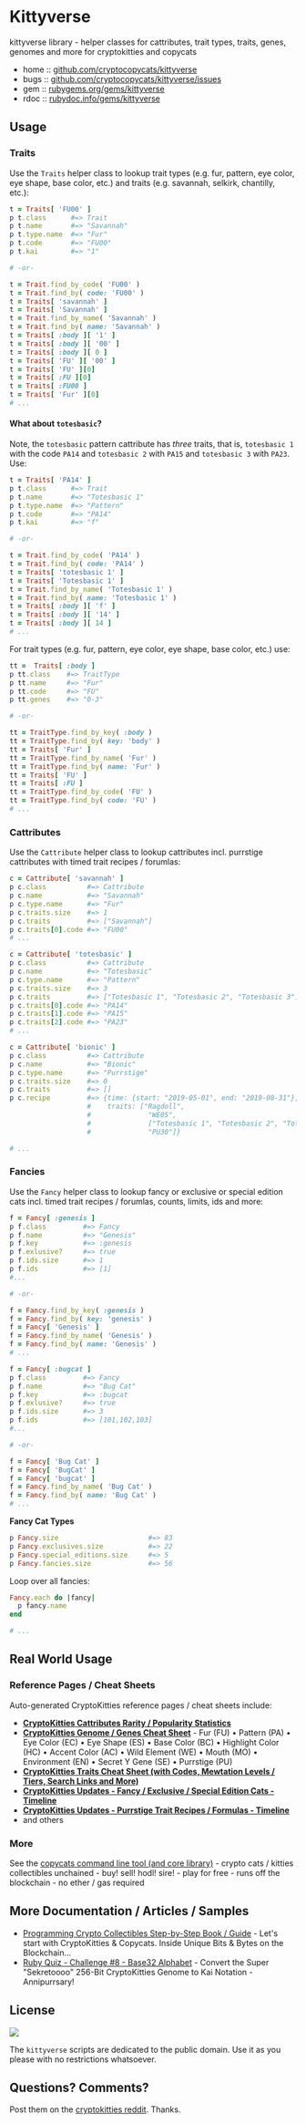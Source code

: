 # Kittyverse


kittyverse library - helper classes for cattributes, trait types, traits, genes, genomes and more for cryptokitties and copycats

* home  :: [github.com/cryptocopycats/kittyverse](https://github.com/cryptocopycats/kittyverse)
* bugs  :: [github.com/cryptocopycats/kittyverse/issues](https://github.com/cryptocopycats/kittyverse/issues)
* gem   :: [rubygems.org/gems/kittyverse](https://rubygems.org/gems/kittyverse)
* rdoc  :: [rubydoc.info/gems/kittyverse](http://rubydoc.info/gems/kittyverse)


## Usage

### Traits

Use the `Traits` helper class to lookup trait types (e.g. fur, pattern, eye color, eye shape, base color, etc.) and traits (e.g. savannah, selkirk, chantilly, etc.):

``` ruby
t = Traits[ 'FU00' ]
p t.class      #=> Trait
p t.name       #=> "Savannah"
p t.type.name  #=> "Fur"
p t.code       #=> "FU00"
p t.kai        #=> "1"

# -or-

t = Trait.find_by_code( 'FU00' )
t = Trait.find_by( code: 'FU00' )
t = Traits[ 'savannah' ]
t = Traits[ 'Savannah' ]
t = Trait.find_by_name( 'Savannah' )
t = Trait.find_by( name: 'Savannah' )
t = Traits[ :body ][ '1' ]
t = Traits[ :body ][ '00' ]
t = Traits[ :body ][ 0 ]
t = Traits[ 'FU' ][ '00' ]
t = Traits[ 'FU' ][0]
t = Traits[ :FU ][0]
t = Traits[ :FU00 ]
t = Traits[ 'Fur' ][0]
# ...
```

#### What about `totesbasic`?

Note, the `totesbasic` pattern cattribute has _three_ traits, that is, `totesbasic 1` with the code `PA14`
and `totesbasic 2` with `PA15` and `totesbasic 3` with `PA23`.
Use:

``` ruby
t = Traits[ 'PA14' ]
p t.class      #=> Trait
p t.name       #=> "Totesbasic 1"
p t.type.name  #=> "Pattern"
p t.code       #=> "PA14"
p t.kai        #=> "f"

# -or-

t = Trait.find_by_code( 'PA14' )
t = Trait.find_by( code: 'PA14' )
t = Traits[ 'totesbasic 1' ]
t = Traits[ 'Totesbasic 1' ]
t = Trait.find_by_name( 'Totesbasic 1' )
t = Trait.find_by( name: 'Totesbasic 1' )
t = Traits[ :body ][ 'f' ]
t = Traits[ :body ][ '14' ]
t = Traits[ :body ][ 14 ]
# ...
```



For trait types (e.g. fur, pattern, eye color, eye shape, base color, etc.)
use:

``` ruby
tt =  Traits[ :body ]
p tt.class    #=> TraitType
p tt.name     #=> "Fur"
p tt.code     #=> "FU"
p tt.genes    #=> "0-3"

# -or-

tt = TraitType.find_by_key( :body )
tt = TraitType.find_by( key: 'body' )
tt = Traits[ 'Fur' ]
tt = TraitType.find_by_name( 'Fur' )
tt = TraitType.find_by( name: 'Fur' )
tt = Traits[ 'FU' ]
tt = Traits[ :FU ]
tt = TraitType.find_by_code( 'FU' )
tt = TraitType.find_by( code: 'FU' )
# ...
```


### Cattributes

Use the `Cattribute` helper class to lookup cattributes incl. purrstige cattributes with timed trait recipes / forumlas:

``` ruby
c = Cattribute[ 'savannah' ]
p c.class          #=> Cattribute
p c.name           #=> "Savannah"
p c.type.name      #=> "Fur"
p c.traits.size    #=> 1
p c.traits         #=> ["Savannah"]
p c.traits[0].code #=> "FU00"
# ...

c = Cattribute[ 'totesbasic' ]
p c.class          #=> Cattribute
p c.name           #=> "Totesbasic"
p c.type.name      #=> "Pattern"
p c.traits.size    #=> 3
p c.traits         #=> ["Totesbasic 1", "Totesbasic 2", "Totesbasic 3"]
p c.traits[0].code #=> "PA14"
p c.traits[1].code #=> "PA15"
p c.traits[2].code #=> "PA23"
# ...

c = Cattribute[ 'bionic' ]
p c.class          #=> Cattribute
p c.name           #=> "Bionic"
p c.type.name      #=> "Purrstige"
p c.traits.size    #=> 0
p c.traits         #=> []
p c.recipe         #=> {time: {start: "2019-05-01", end: "2019-08-31"},
                   #    traits: ["Ragdoll",
                   #              "WE05",
                   #              ["Totesbasic 1", "Totesbasic 2", "Totesbasic 3"],
                   #              "PU30"]}

# ...
```

### Fancies

Use the `Fancy` helper class to lookup fancy or exclusive or special edition cats  incl. timed trait recipes / forumlas, counts, limits, ids and more:

``` ruby
f = Fancy[ :genesis ]
p f.class         #=> Fancy
p f.name          #=> "Genesis"
p f.key           #=> :genesis
p f.exlusive?     #=> true
p f.ids.size      #=> 1
p f.ids           #=> [1]
#...

# -or-

f = Fancy.find_by_key( :genesis )
f = Fancy.find_by( key: 'genesis' )
f = Fancy[ 'Genesis' ]
f = Fancy.find_by_name( 'Genesis' )
f = Fancy.find_by( name: 'Genesis' )
# ...

f = Fancy[ :bugcat ]
p f.class         #=> Fancy
p f.name          #=> "Bug Cat"
p f.key           #=> :bugcat
p f.exlusive?     #=> true
p f.ids.size      #=> 3
p f.ids           #=> [101,102,103]
#...

# -or-

f = Fancy[ 'Bug Cat' ]
f = Fancy[ 'BugCat' ]
f = Fancy[ 'bugcat' ]
f = Fancy.find_by_name( 'Bug Cat' )
f = Fancy.find_by( name: 'Bug Cat' )
# ...
```

**Fancy Cat Types**

``` ruby
p Fancy.size                      #=> 83
p Fancy.exclusives.size           #=> 22
p Fancy.special_editions.size     #=> 5
p Fancy.fancies.size              #=> 56
```

Loop over all fancies:

``` ruby
Fancy.each do |fancy|
  p fancy.name
end

# ...
```


## Real World Usage

### Reference Pages / Cheat Sheets

Auto-generated CryptoKitties reference pages / cheat sheets include:

- [**CryptoKitties Cattributes Rarity / Popularity Statistics**](CATTRIBUTES.md)
- [**CryptoKitties Genome / Genes Cheat Sheet**](GENES.md) - Fur (FU) • Pattern (PA) • Eye Color (EC) • Eye Shape (ES) • Base Color (BC) • Highlight Color (HC) • Accent Color (AC) • Wild Element (WE) • Mouth (MO) • Environment (EN) • Secret Y Gene (SE) • Purrstige (PU)
- [**CryptoKitties Traits Cheat Sheet (with Codes, Mewtation Levels / Tiers, Search Links and More)**](TRAITS.md)
- [**CryptoKitties Updates - Fancy / Exclusive / Special Edition Cats - Timeline**](updates/FANCIES.md)
- [**CryptoKitties Updates - Purrstige Trait Recipes / Formulas - Timeline**](updates/PURRSTIGES.md)
- and others



### More

See the [copycats command line tool (and core library)](https://github.com/cryptocopycats/copycats) - crypto cats / kitties collectibles unchained - buy! sell! hodl! sire! - play for free - runs off the blockchain - no ether / gas required


## More Documentation / Articles / Samples

- [Programming Crypto Collectibles Step-by-Step Book / Guide](https://github.com/openblockchains/programming-cryptocollectibles) -
Let's start with CryptoKitties & Copycats. Inside Unique Bits & Bytes on the Blockchain...
- [Ruby Quiz - Challenge #8 - Base32 Alphabet](https://github.com/planetruby/quiz/tree/master/008) - Convert the Super "Sekretoooo" 256-Bit CryptoKitties Genome to Kai Notation - Annipurrsary!



## License

![](https://publicdomainworks.github.io/buttons/zero88x31.png)

The `kittyverse` scripts are dedicated to the public domain.
Use it as you please with no restrictions whatsoever.


## Questions? Comments?

Post them on the [cryptokitties reddit](https://www.reddit.com/r/cryptokitties). Thanks.
